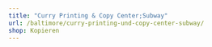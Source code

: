 ```yaml
---
title: "Curry Printing & Copy Center;Subway"
url: /baltimore/curry-printing-und-copy-center-subway/
shop: Kopieren
---
```

